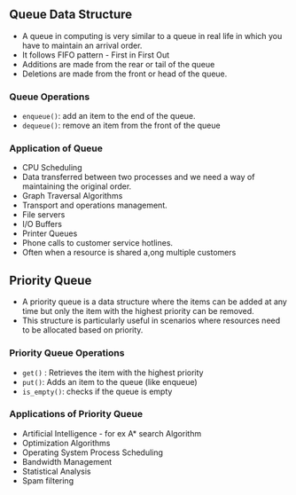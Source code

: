 ## Queue Data Structure
- A queue in computing is very similar to a queue in real life in which you have to maintain an arrival order.
- It follows FIFO pattern - First in First Out
- Additions are made from the rear or tail of the queue 
- Deletions are made from the front or head of the queue.

### Queue Operations
- `enqueue()`: add an item to the end of the queue.
- `dequeue()`: remove an item from the front of the queue

### Application of Queue
- CPU Scheduling
- Data transferred between two processes and we need a way of maintaining the original order.
- Graph Traversal Algorithms
- Transport and operations management.
- File servers
- I/O Buffers
- Printer Queues
- Phone calls to customer service hotlines.
- Often when a resource is shared a,ong multiple customers


## Priority Queue
- A priority queue is a data structure where the items can be added at any time but only the item with the highest priority can be removed.
- This structure is particularly useful in scenarios where resources need to be allocated based on priority.

### Priority Queue Operations
- `get()` : Retrieves the item with the highest priority
- `put()`: Adds an item to the queue (like enqueue)
- `is_empty()`: checks if the queue is empty

### Applications of Priority Queue
- Artificial Intelligence - for ex A* search Algorithm
- Optimization Algorithms
- Operating System Process Scheduling
- Bandwidth Management
- Statistical Analysis
- Spam filtering